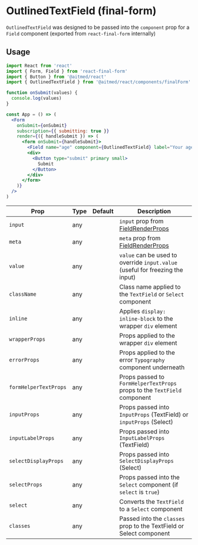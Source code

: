 # OutlinedTextField (final-form)

`OutlinedTextField` was designed to be passed into the `component` prop for a `Field` component (exported from `react-final-form` internally)

## Usage

```jsx
import React from 'react'
import { Form, Field } from 'react-final-form'
import { Button } from '@aitmed/react'
import { OutlinedTextField } from '@aitmed/react/components/finalForm'

function onSubmit(values) {
  console.log(values)
}

const App = () => (
  <Form
    onSubmit={onSubmit}
    subscription={{ submitting: true }}
    render={({ handleSubmit }) => (
      <form onSubmit={handleSubmit}>
        <Field name="age" component={OutlinedTextField} label="Your age" />
        <div>
          <Button type="submit" primary small>
            Submit
          </Button>
        </div>
      </form>
    )}
  />
)
```

| Prop                  | Type | Default | Description                                                                                               |
| --------------------- | ---- | ------- | --------------------------------------------------------------------------------------------------------- |
| `input`               | any  |         | `input` prop from [FieldRenderProps](https://final-form.org/docs/react-final-form/types/FieldRenderProps) |
| `meta`                | any  |         | `meta` prop from [FieldRenderProps](https://final-form.org/docs/react-final-form/types/FieldRenderProps)  |
| `value`               | any  |         | `value` can be used to override `input.value` (useful for freezing the input)                             |
| `className`           | any  |         | Class name applied to the `TextField` or `Select` component                                               |
| `inline`              | any  |         | Applies `display: inline-block` to the wrapper `div` element                                              |
| `wrapperProps`        | any  |         | Props applied to the wrapper `div` element                                                                |
| `errorProps`          | any  |         | Props applied to the error `Typography` component underneath                                              |
| `formHelperTextProps` | any  |         | Props passed to `FormHelperTextProps` props to the `TextField` component                                  |
| `inputProps`          | any  |         | Props passed into `InputProps` (TextField) or `inputProps` (Select)                                       |
| `inputLabelProps`     | any  |         | Props passed into `InputLabelProps` (TextField)                                                           |
| `selectDisplayProps`  | any  |         | Props passed into `SelectDisplayProps` (Select)                                                           |
| `selectProps`         | any  |         | Props passed into the `Select` component (if `select` is `true`)                                          |
| `select`              | any  |         | Converts the `TextField` to a `Select` component                                                          |
| `classes`             | any  |         | Passed into the `classes` prop to the TextField or Select component                                       |
